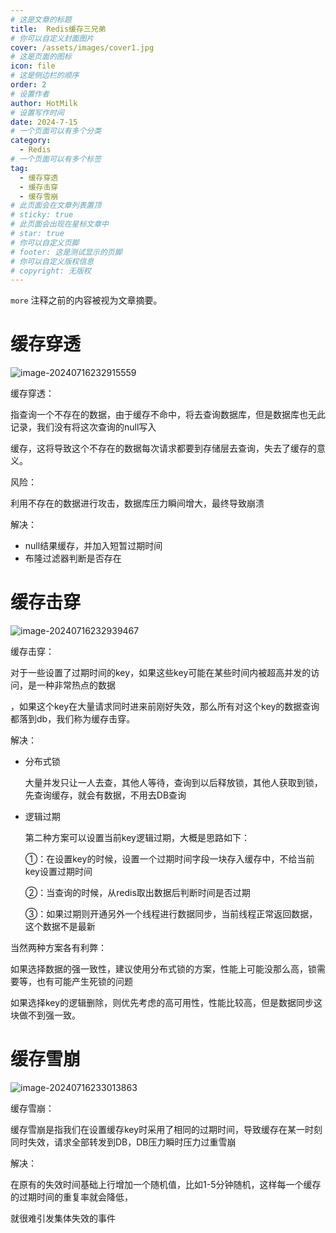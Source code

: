 ```yaml
---
# 这是文章的标题
title:  Redis缓存三兄弟
# 你可以自定义封面图片
cover: /assets/images/cover1.jpg
# 这是页面的图标
icon: file
# 这是侧边栏的顺序
order: 2
# 设置作者
author: HotMilk
# 设置写作时间
date: 2024-7-15
# 一个页面可以有多个分类
category:
  - Redis
# 一个页面可以有多个标签
tag:
  - 缓存穿透
  - 缓存击穿
  - 缓存雪崩
# 此页面会在文章列表置顶
# sticky: true
# 此页面会出现在星标文章中
# star: true
# 你可以自定义页脚
# footer: 这是测试显示的页脚
# 你可以自定义版权信息
# copyright: 无版权
---
```


`more` 注释之前的内容被视为文章摘要。

<!-- more -->

#  缓存穿透

![image-20240716232915559](https://hotmilk-pic.oss-cn-shenzhen.aliyuncs.com/assets/202407162329593.png)

缓存穿透：

指查询一个不存在的数据，由于缓存不命中，将去查询数据库，但是数据库也无此记录，我们没有将这次查询的null写入

缓存，这将导致这个不存在的数据每次请求都要到存储层去查询，失去了缓存的意义。

风险：

利用不存在的数据进行攻击，数据库压力瞬间增大，最终导致崩溃

解决：

- null结果缓存，并加入短暂过期时间
- 布隆过滤器判断是否存在

# 缓存击穿

![image-20240716232939467](https://hotmilk-pic.oss-cn-shenzhen.aliyuncs.com/assets/202407162329508.png)

缓存击穿：

对于一些设置了过期时间的key，如果这些key可能在某些时间内被超高并发的访问，是一种非常热点的数据

，如果这个key在大量请求同时进来前刚好失效，那么所有对这个key的数据查询都落到db，我们称为缓存击穿。

解决：

- 分布式锁

  大量并发只让一人去查，其他人等待，查询到以后释放锁，其他人获取到锁，先查询缓存，就会有数据，不用去DB查询

- 逻辑过期

  第二种方案可以设置当前key逻辑过期，大概是思路如下：

  ①：在设置key的时候，设置一个过期时间字段一块存入缓存中，不给当前key设置过期时间

  ②：当查询的时候，从redis取出数据后判断时间是否过期

  ③：如果过期则开通另外一个线程进行数据同步，当前线程正常返回数据，这个数据不是最新

当然两种方案各有利弊：

如果选择数据的强一致性，建议使用分布式锁的方案，性能上可能没那么高，锁需要等，也有可能产生死锁的问题

如果选择key的逻辑删除，则优先考虑的高可用性，性能比较高，但是数据同步这块做不到强一致。

# 缓存雪崩

![image-20240716233013863](https://hotmilk-pic.oss-cn-shenzhen.aliyuncs.com/assets/202407162330907.png)

缓存雪崩：

缓存雪崩是指我们在设置缓存key时采用了相同的过期时间，导致缓存在某一时刻同时失效，请求全部转发到DB，DB压力瞬时压力过重雪崩

解决：

在原有的失效时间基础上行增加一个随机值，比如1-5分钟随机，这样每一个缓存的过期时间的重复率就会降低，

就很难引发集体失效的事件

